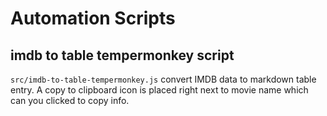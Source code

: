 # Automation Scripts

## imdb to table tempermonkey script
`src/imdb-to-table-tempermonkey.js`
convert IMDB data to markdown table entry.
A copy to clipboard icon is placed right next to movie name which can you clicked to copy info.

